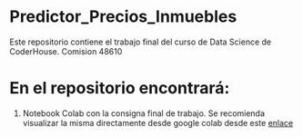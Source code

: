 # Predictor_Precios_Inmuebles
 
Este repositorio contiene el trabajo final del curso de Data Science de CoderHouse. Comision 48610

# En el repositorio encontrará:

1. Notebook Colab con la consigna final de trabajo. Se recomienda visualizar la misma directamente desde google colab desde este [enlace](https://colab.research.google.com/drive/1gD-rPDXd8coG_37EIZa1FvkN2CxqiwqH?usp=sharing)
